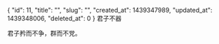 {
    "id": 11,
    "title": "",
    "slug": "",
    "created_at": 1439347989,
    "updated_at": 1439348006,
    "deleted_at": 0
}
君子不器

君子矜而不争，群而不党。
